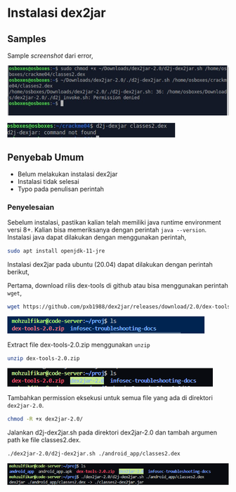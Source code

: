 # Instalasi dex2jar

## Samples

Sample *screenshot* dari error,

![not-found-0](images/02_001.jpg)

![not-found-1](images/02_002.jpg)

## Penyebab Umum

- Belum melakukan instalasi dex2jar
- Instalasi tidak selesai
- Typo pada penulisan perintah

### Penyelesaian

Sebelum instalasi, pastikan kalian telah memiliki java runtime environment versi 8+. Kalian bisa memeriksanya dengan perintah `java --version`. Instalasi java dapat dilakukan dengan menggunakan perintah,

```bash
sudo apt install openjdk-11-jre
```

Instalasi dex2jar pada ubuntu (20.04) dapat dilakukan dengan perintah berikut,

Pertama, download rilis dex-tools di github atau bisa menggunakan perintah `wget`,

```bash
wget https://github.com/pxb1988/dex2jar/releases/download/2.0/dex-tools-2.0.zip
```

![downloaded-dex-tools](images/02_003.png)

Extract file dex-tools-2.0.zip menggunakan `unzip`

```bash
unzip dex-tools-2.0.zip
```

![unzipped-dex-tools](images/02_004.png)

Tambahkan permission eksekusi untuk semua file yang ada di direktori `dex2jar-2.0`.

```bash
chmod -R +x dex2jar-2.0/
```

Jalankan d2j-dex2jar.sh pada direktori dex2jar-2.0 dan tambah argumen path ke file classes2.dex.

```bash
./dex2jar-2.0/d2j-dex2jar.sh ./android_app/classes2.dex
```

![success-dex2jar](images/02_005.png)